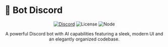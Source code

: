 # 🤖 Bot Discord

<div align="center">

[![Discord](https://img.shields.io/discord/936698651257548904?color=5865F2&label=Discord&logo=discord&logoColor=white&style=for-the-badge)](https://discord.gg/EWr3GgP6fe)
![License](https://img.shields.io/badge/license-MIT-green?style=for-the-badge)
![Node](https://img.shields.io/badge/Node.js-16+-green?style=for-the-badge&logo=node.js)

A powerful Discord bot with AI capabilities featuring a sleek, modern UI and an elegantly organized codebase.

</div>
